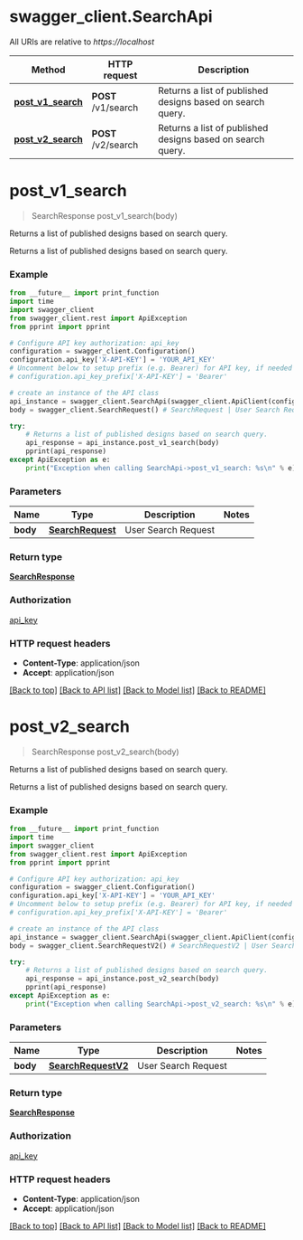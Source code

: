 # swagger_client.SearchApi

All URIs are relative to *https://localhost*

Method | HTTP request | Description
------------- | ------------- | -------------
[**post_v1_search**](SearchApi.md#post_v1_search) | **POST** /v1/search | Returns a list of published designs based on search query.
[**post_v2_search**](SearchApi.md#post_v2_search) | **POST** /v2/search | Returns a list of published designs based on search query.


# **post_v1_search**
> SearchResponse post_v1_search(body)

Returns a list of published designs based on search query.

Returns a list of published designs based on search query.

### Example
```python
from __future__ import print_function
import time
import swagger_client
from swagger_client.rest import ApiException
from pprint import pprint

# Configure API key authorization: api_key
configuration = swagger_client.Configuration()
configuration.api_key['X-API-KEY'] = 'YOUR_API_KEY'
# Uncomment below to setup prefix (e.g. Bearer) for API key, if needed
# configuration.api_key_prefix['X-API-KEY'] = 'Bearer'

# create an instance of the API class
api_instance = swagger_client.SearchApi(swagger_client.ApiClient(configuration))
body = swagger_client.SearchRequest() # SearchRequest | User Search Request

try:
    # Returns a list of published designs based on search query.
    api_response = api_instance.post_v1_search(body)
    pprint(api_response)
except ApiException as e:
    print("Exception when calling SearchApi->post_v1_search: %s\n" % e)
```

### Parameters

Name | Type | Description  | Notes
------------- | ------------- | ------------- | -------------
 **body** | [**SearchRequest**](SearchRequest.md)| User Search Request | 

### Return type

[**SearchResponse**](SearchResponse.md)

### Authorization

[api_key](../README.md#api_key)

### HTTP request headers

 - **Content-Type**: application/json
 - **Accept**: application/json

[[Back to top]](#) [[Back to API list]](../README.md#documentation-for-api-endpoints) [[Back to Model list]](../README.md#documentation-for-models) [[Back to README]](../README.md)

# **post_v2_search**
> SearchResponse post_v2_search(body)

Returns a list of published designs based on search query.

Returns a list of published designs based on search query.

### Example
```python
from __future__ import print_function
import time
import swagger_client
from swagger_client.rest import ApiException
from pprint import pprint

# Configure API key authorization: api_key
configuration = swagger_client.Configuration()
configuration.api_key['X-API-KEY'] = 'YOUR_API_KEY'
# Uncomment below to setup prefix (e.g. Bearer) for API key, if needed
# configuration.api_key_prefix['X-API-KEY'] = 'Bearer'

# create an instance of the API class
api_instance = swagger_client.SearchApi(swagger_client.ApiClient(configuration))
body = swagger_client.SearchRequestV2() # SearchRequestV2 | User Search Request

try:
    # Returns a list of published designs based on search query.
    api_response = api_instance.post_v2_search(body)
    pprint(api_response)
except ApiException as e:
    print("Exception when calling SearchApi->post_v2_search: %s\n" % e)
```

### Parameters

Name | Type | Description  | Notes
------------- | ------------- | ------------- | -------------
 **body** | [**SearchRequestV2**](SearchRequestV2.md)| User Search Request | 

### Return type

[**SearchResponse**](SearchResponse.md)

### Authorization

[api_key](../README.md#api_key)

### HTTP request headers

 - **Content-Type**: application/json
 - **Accept**: application/json

[[Back to top]](#) [[Back to API list]](../README.md#documentation-for-api-endpoints) [[Back to Model list]](../README.md#documentation-for-models) [[Back to README]](../README.md)

